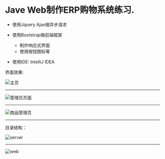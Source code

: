 # Jave Web制作ERP购物系统练习.

* 使用Jquery Ajax做异步请求   
* 使用Bootstrap做前端框架

	* 制作响应式界面
	* 使用按钮图标等

* 使用IDE: IntelliJ IDEA

界面效果:

![主页](https://ooo.0o0.ooo/2017/06/23/594cb0b29fcf9.png)

---

![管理员页面](https://ooo.0o0.ooo/2017/06/23/594cb0d2c0c85.png)

---

![商品管理页](https://ooo.0o0.ooo/2017/06/23/594cb1078a6a6.png)

---

目录结构：

![server](https://ooo.0o0.ooo/2017/06/23/594cb19f9e4af.png)

---

![web](https://ooo.0o0.ooo/2017/06/23/594cb1ec3a3ed.png)

